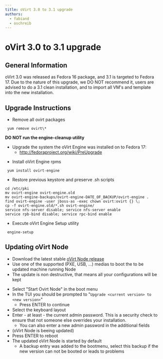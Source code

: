 ```yaml
---
title: oVirt 3.0 to 3.1 upgrade
authors:
  - fabiand
  - oschreib
---
```


# oVirt 3.0 to 3.1 upgrade

## General Information

oVirt 3.0 was released as Fedora 16 package, and 3.1 is targeted to Fedora 17. Due to the nature of this upgrade, we DO NOT recommend it, users are advised to do a 3.1 clean installation, and to import all VM's and template into the new installation.

## Upgrade Instructions

*   Remove all ovirt packages

<!-- -->

     yum remove ovirt\*

**DO NOT run the engine-cleanup utility**

*   Upgrade the system the oVirt Engine was installed on to Fedora 17:
    -   <http://fedoraproject.org/wiki/PreUpgrade>

<!-- -->

*   Install oVirt Engine rpms

<!-- -->

     yum install ovirt-engine

*   Restore previous keystore and preserve .sh scripts

<!-- -->

    cd /etc/pki
    mv ovirt-engine ovirt-engine.old
    mv ovirt-engine-backups/ovirt-engine-DATE_OF_BACKUP/ovirt-engine .
    find ovirt-engine -user jboss-as -exec chown ovirt:ovirt {} \;
    cp -f ovirt-engine.old/*.sh ovirt-engine/
    service nfs-server disable; service nfs-server enable
    service rpb-bind disable; service rpc-bind enable

*   Execute oVirt Engine Setup utility

<!-- -->

     engine-setup

## Updating oVirt Node

*   Download the latest stable [oVirt Node release](https://resources.ovirt.org/releases/3.1/tools/)
*   Use one of the supported (PXE, USB, ...) medias to boot the to be updated machine running Node
*   The update is non destructive, that means all your configurations will be kept

<!-- -->

*   Select "Start Ovirt Node" in the boot menu
*   In the TUI you should be prompted to "`Upgrade <current version> to <new version>`"
    -   Press ENTER to continue
*   Select the keyboard layout
*   Enter - at least - the current admin password. This is a security check to ensure that not someone else overrides your installation.
    -   You can also enter a new admin password in the additional fields
*   (oVirt Node is beeing updated)
*   Press ENTER to reboot
*   The updated oVirt Node is started by default
    -   A backup entry was added to the bootmenu, select this backup if the new version can not be booted or leads to problems
